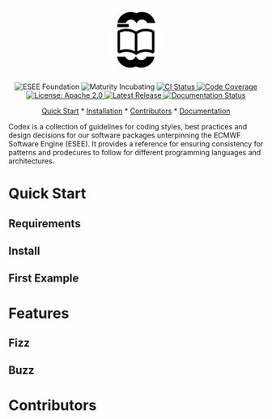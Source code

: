 <h3 align="center">
<img src="./codex_logo.png" width=100px>
</br>
</h3>




<p align="center">
  <img src="https://img.shields.io/badge/ESEE-Foundation-orange" alt="ESEE Foundation">
  <img src="https://img.shields.io/badge/Maturity-Incubating-violet?link=.%2Fproject-maturity.md" alt="Maturity Incubating">
  <a href="https://github.com/ecmwf/polytope/actions/workflows/ci.yaml">
    <img src="https://github.com/ecmwf/polytope/actions/workflows/ci.yaml/badge.svg" alt="CI Status">
  </a>
  <a href="https://codecov.io/gh/ecmwf/polytope">
    <img src="https://codecov.io/gh/ecmwf/polytope/branch/develop/graph/badge.svg" alt="Code Coverage">
  </a>
  <a href="https://opensource.org/licenses/Apache-2.0">
    <img src="https://img.shields.io/badge/License-Apache%202.0-blue.svg" alt="License: Apache 2.0">
  </a>
  <a href="https://github.com/ecmwf/polytope/releases">
    <img src="https://img.shields.io/github/v/release/ecmwf/polytope?color=blue&label=Release&style=flat-square" alt="Latest Release">
  </a>
  <a href="https://polytope.readthedocs.io/en/latest/?badge=latest">
    <img src="https://readthedocs.org/projects/polytope/badge/?version=latest" alt="Documentation Status">
  </a>
</p>

<p align="center">
  <a href="#quick-start">Quick Start</a> *
  <a href="#installation">Installation</a> *
  <a href="#contributors">Contributors</a> *
  <a href="https://polytope.readthedocs.io/en/latest/">Documentation</a>
</p>

Codex is a collection of guidelines for coding styles, best practices and design decisions for our software packages unterpinning the ECMWF Software Engine (ESEE). It provides a reference for ensuring consistency for patterns and prodecures to follow for different programming languages and architectures.

# Quick Start

## Requirements

## Install

## First Example

# Features

## Fizz

## Buzz


# Contributors